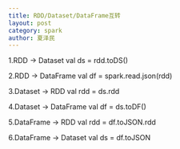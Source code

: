 ```yaml
---
title: RDD/Dataset/DataFrame互转
layout: post
category: spark
author: 夏泽民
---
```

<!-- more -->
1.RDD -> Dataset 
val ds = rdd.toDS()

2.RDD -> DataFrame 
val df = spark.read.json(rdd)

3.Dataset -> RDD
val rdd = ds.rdd

4.Dataset -> DataFrame
val df = ds.toDF()

5.DataFrame -> RDD
val rdd = df.toJSON.rdd

6.DataFrame -> Dataset
val ds = df.toJSON
